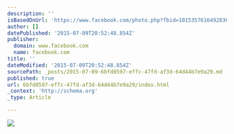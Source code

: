 ```yaml
---
description: ''
isBasedOnUrl: 'https://www.facebook.com/photo.php?fbid=10153576164928362&set=pb.767208361.-2207520000.1436474929.&type=3&theater'
author: []
datePublished: '2015-07-09T20:52:48.854Z'
publisher:
  domain: www.facebook.com
  name: facebook.com
title: ''
dateModified: '2015-07-09T20:52:48.854Z'
sourcePath: _posts/2015-07-09-6bfd8597-effc-47fd-af3d-64d44b7e9a29.md
published: true
url: 6bfd8597-effc-47fd-af3d-64d44b7e9a29/index.html
_context: 'http://schema.org'
_type: Article

---
```

![](https://scontent-iad3-1.xx.fbcdn.net/hphotos-xpf1/t31.0-8/10957277_10153576164928362_974576005091032138_o.jpg)